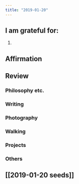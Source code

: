 ```yaml
---
title: "2019-01-20"
---
```

## I am grateful for:
1. 

## Affirmation

## Review
### Philosophy etc.

### Writing

### Photography

### Walking

### Projects

### Others

## [[2019-01-20 seeds]]
